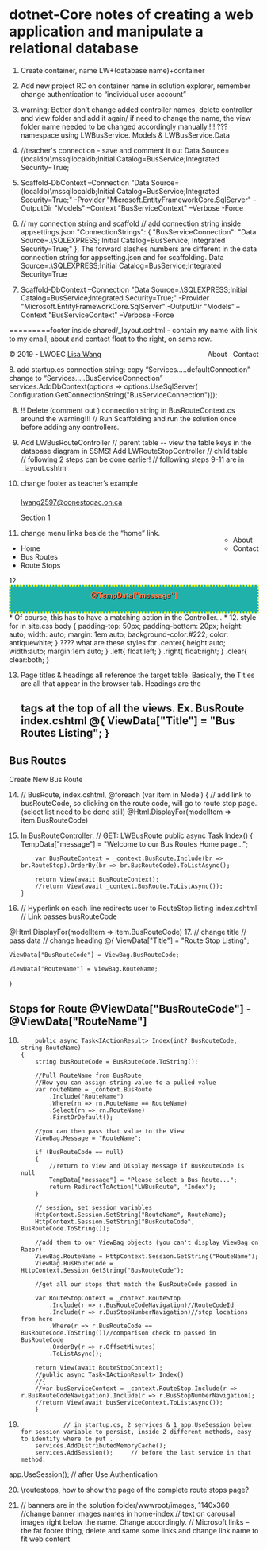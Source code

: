 # dotnet-Core notes of creating a web application and manipulate a relational database 

1.	Create container, name LW+(database name)+container
2.	Add new project RC on container name in solution explorer, remember change authentication  to “individual user account”
3.	warning: Better don’t change added controller names, delete controller and view folder and add it again/  if need to change the name, the view folder name needed to be changed accordingly manually.!!! 
???namespace  using LWBusService. Models & LWBusService.Data
4.	//teacher's connection  - save and comment it out
Data Source=(localdb)\mssqllocaldb;Initial Catalog=BusService;Integrated Security=True;

5.	Scaffold-DbContext –Connection "Data Source=(localdb)\mssqllocaldb;Initial Catalog=BusService;Integrated Security=True;" -Provider "Microsoft.EntityFrameworkCore.SqlServer" -OutputDir "Models" –Context "BusServiceContext" –Verbose    -Force

6.	// my connection string and scaffold
// add connection string inside appsettings.json
  "ConnectionStrings": {
    "BusServiceConnection": "Data Source=.\\SQLEXPRESS; Initial Catalog=BusService; Integrated Security=True;"
  },
The forward slashes numbers are different in the data connection string for appsetting.json and for scaffolding.
Data Source=.\\SQLEXPRESS;Initial Catalog=BusService;Integrated Security=True
7.	Scaffold-DbContext –Connection "Data Source=.\SQLEXPRESS;Initial Catalog=BusService;Integrated Security=True;" -Provider "Microsoft.EntityFrameworkCore.SqlServer" -OutputDir "Models" –Context "BusServiceContext" –Verbose    -Force

=========footer inside shared/_layout.cshtml         - contain my name with link to my email, about and contact float to the right, on same row. 
<footer>
            <p>
                <span style="float: right;">
                    <a asp-area="" asp-controller="Home" asp-action="About">About &nbsp;</a>
                    <a asp-area="" asp-controller="Home" asp-action="Contact">Contact</a>
                </span>
                &copy; 2019 - LWOEC <a href="mailto:lwang2597@conestogac.on.ca">Lisa Wang</a>
            </p>
</footer>
8.	add startup.cs connection string: copy “Services…..defaultConnection” change to “Services…..BusServiceConnection”
            services.AddDbContext<BusServiceContext>(options =>
                options.UseSqlServer(
                   Configuration.GetConnectionString("BusServiceConnection")));

8. !! Delete (comment out ) connection string in BusRouteContext.cs around the warning!!!
          // Run Scaffolding and run the solution once before adding any controllers.


9. Add LWBusRouteController // parent table  -- view the table keys in the database diagram in SSMS!
  Add LWRouteStopController   // child table  
// following 2 steps can be done earlier!
// following steps 9-11 are in _layout.cshtml
10. change footer as teacher’s example
		<footer>
            <div class="row">
                <div style="padding-top:0.5em;" class="left col-sm-6">
                    <a href="mailto:lwang2597@conestogac.on.ca">lwang2597@conestogac.on.ca</a>
                    <p>Section 1</p>
                </div><!--end col01-->
                <div class="col-sm-6">
                    <ul style="float: right;" class="nav navbar-nav">
                        <li><a asp-area="" asp-controller="Home" asp-action="About">About</a></li>
                        <li><a asp-area="" asp-controller="Home" asp-action="Contact">Contact</a></li>
                    </ul>
                </div><!--end col02-->
            </div><!--end row01-->
        </footer>
11. change menu links beside the “home” link. 
<ul class="nav navbar-nav">
                    <li><a asp-area="" asp-controller="Home" asp-action="Index">Home</a></li>
                    <li><a asp-area="" asp-controller="LWBusRoute" asp-action="Index">Bus Routes</a></li>
                    <li><a asp-area="" asp-controller="LWRouteStop" asp-action="Index">Route Stops</a></li>
               </ul>
12. <!--TempData notification area #1c9046-->
<div style="background-color:lightseagreen; color:coral; height: 3em; padding-top:0.65em; border:3px dotted yellow; text-shadow: 1px 1px black; text-align:center; font-weight:800;">
@TempData["message"]
</div>
* Of course, this has to have a matching action in the Controller… *
12. style for <body > in site.css
body {
    padding-top: 50px; padding-bottom: 20px;  height: auto;  width: auto;  margin: 1em auto;  background-color:#222;  color: antiquewhite;
}
????  what are these styles for 
.center{
    height:auto;
    width:auto;
    margin:1em auto;
}
.left{
    float:left;
}
.right{
    float:right;
}
.clear{
    clear:both;
}

13. Page titles & headings all reference the target table. Basically, the Titles are all that appear in the browser tab.
Headings are the <h2> tags at the top of all the views. 
Ex. BusRoute   index.cshtml
@{
    ViewData["Title"] = "Bus Routes Listing";
}
<h2>Bus Routes</h2>
<p>
    <a asp-action="Create">Create New Bus Route</a>
</p>

14.  // BusRoute, index.cshtml, @foreach (var item in Model) {    <tr>     <td> 
// add link to busRouteCode, so clicking on the route code, will go to route stop page. (select list need to be done still)
<a asp-controller="LWRouteStop" asp-action="Index" asp-route-BusRouteCode="@item.BusRouteCode" asp-route-RouteName="@item.RouteName">@Html.DisplayFor(modelItem => item.BusRouteCode)</a>


15. In BusRouteController:
        // GET: LWBusRoute
        public async Task<IActionResult> Index()
        {
            TempData["message"] = "Welcome to our Bus Routes Home page...";

            var BusRouteContext = _context.BusRoute.Include(br => br.RouteStop).OrderBy(br => br.BusRouteCode).ToListAsync();

            return View(await BusRouteContext);
            //return View(await _context.BusRoute.ToListAsync());
        }
16. // Hyperlink on each line redirects user to RouteStop listing   index.cshtml
// Link passes busRouteCode
<td>
<a asp-controller="LWRouteStop" asp-action="Index" asp-route-BusRouteCode="@item.BusRouteCode" asp-route-RouteName="@item.RouteName">@Html.DisplayFor(modelItem => item.BusRouteCode)</a>
</td>
17. // change title // pass data  // change heading
@{
    ViewData["Title"] = "Route Stop Listing";

    ViewData["BusRouteCode"] = ViewBag.BusRouteCode;

    ViewData["RouteName"] = ViewBag.RouteName;
}
<!--heading shows route code and route name just passed above it-->
<h2>Stops for Route <span>@ViewData["BusRouteCode"]</span> - <span>@ViewData["RouteName"]</span></h2>

18.         public async Task<IActionResult> Index(int? BusRouteCode, string RouteName)
        {
            string busRouteCode = BusRouteCode.ToString();

            //Pull RouteName from BusRoute
            //How you can assign string value to a pulled value
            var routeName = _context.BusRoute
                .Include("RouteName")
                .Where(rn => rn.RouteName == RouteName)
                .Select(rn => rn.RouteName)
                .FirstOrDefault();

            //you can then pass that value to the View
            ViewBag.Message = "RouteName";

            if (BusRouteCode == null)
            {
                //return to View and Display Message if BusRouteCode is null
                TempData["message"] = "Please select a Bus Route...";
                return RedirectToAction("LWBusRoute", "Index");
            }

            // session, set session variables
            HttpContext.Session.SetString("RouteName", RouteName);
            HttpContext.Session.SetString("BusRouteCode", BusRouteCode.ToString());

            //add them to our ViewBag objects (you can't display ViewBag on Razor)
            ViewBag.RouteName = HttpContext.Session.GetString("RouteName");
            ViewBag.BusRouteCode = HttpContext.Session.GetString("BusRouteCode");

            //get all our stops that match the BusRouteCode passed in

            var RouteStopContext = _context.RouteStop
                .Include(r => r.BusRouteCodeNavigation)//RouteCodeId
                .Include(r => r.BusStopNumberNavigation)//stop locations from here
                .Where(r => r.BusRouteCode == BusRouteCode.ToString())//comparison check to passed in BusRouteCode               
                .OrderBy(r => r.OffsetMinutes)
                .ToListAsync();

            return View(await RouteStopContext);
            //public async Task<IActionResult> Index()
            //{
            //var busServiceContext = _context.RouteStop.Include(r => r.BusRouteCodeNavigation).Include(r => r.BusStopNumberNavigation);
            //return View(await busServiceContext.ToListAsync());
            }

19.                 // in startup.cs, 2 services & 1 app.UseSession below for session variable to persist, inside 2 different methods, easy to identify where to put . 
            services.AddDistributedMemoryCache();
            services.AddSession();     // before the last service in that method. 

app.UseSession();   // after Use.Authentication 



20. \routestops, how to show the page of the complete route stops page? 

21. // banners are in the solution folder/wwwroot/images, 1140x360
//change banner images names in home-index
// text on carousal images right below the name. Change accordingly.
// Microsoft links – the fat footer thing, delete and same some links and change link name to fit web content

